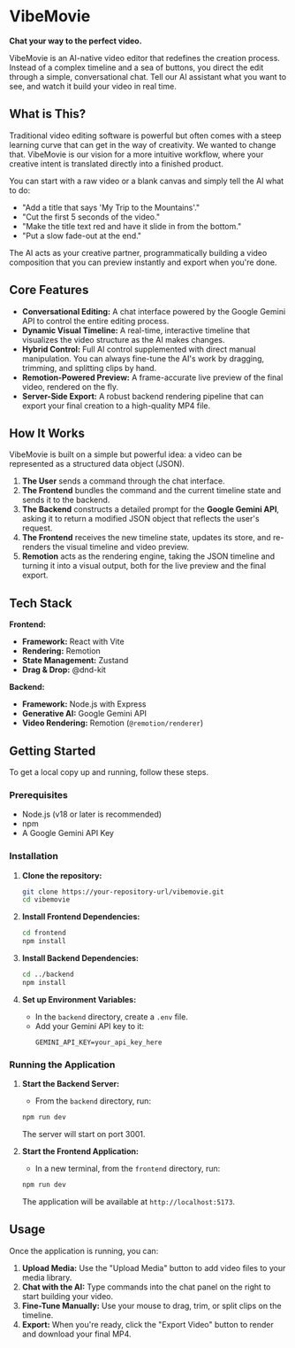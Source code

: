 # VibeMovie

**Chat your way to the perfect video.**

VibeMovie is an AI-native video editor that redefines the creation process. Instead of a complex timeline and a sea of buttons, you direct the edit through a simple, conversational chat. Tell our AI assistant what you want to see, and watch it build your video in real time.

## What is This?

Traditional video editing software is powerful but often comes with a steep learning curve that can get in the way of creativity. We wanted to change that. VibeMovie is our vision for a more intuitive workflow, where your creative intent is translated directly into a finished product.

You can start with a raw video or a blank canvas and simply tell the AI what to do:
*   "Add a title that says 'My Trip to the Mountains'."
*   "Cut the first 5 seconds of the video."
*   "Make the title text red and have it slide in from the bottom."
*   "Put a slow fade-out at the end."

The AI acts as your creative partner, programmatically building a video composition that you can preview instantly and export when you're done.

## Core Features

*   **Conversational Editing:** A chat interface powered by the Google Gemini API to control the entire editing process.
*   **Dynamic Visual Timeline:** A real-time, interactive timeline that visualizes the video structure as the AI makes changes.
*   **Hybrid Control:** Full AI control supplemented with direct manual manipulation. You can always fine-tune the AI's work by dragging, trimming, and splitting clips by hand.
*   **Remotion-Powered Preview:** A frame-accurate live preview of the final video, rendered on the fly.
*   **Server-Side Export:** A robust backend rendering pipeline that can export your final creation to a high-quality MP4 file.

## How It Works

VibeMovie is built on a simple but powerful idea: a video can be represented as a structured data object (JSON).

1.  **The User** sends a command through the chat interface.
2.  **The Frontend** bundles the command and the current timeline state and sends it to the backend.
3.  **The Backend** constructs a detailed prompt for the **Google Gemini API**, asking it to return a modified JSON object that reflects the user's request.
4.  **The Frontend** receives the new timeline state, updates its store, and re-renders the visual timeline and video preview.
5.  **Remotion** acts as the rendering engine, taking the JSON timeline and turning it into a visual output, both for the live preview and the final export.

## Tech Stack

**Frontend:**
*   **Framework:** React with Vite
*   **Rendering:** Remotion
*   **State Management:** Zustand
*   **Drag & Drop:** @dnd-kit

**Backend:**
*   **Framework:** Node.js with Express
*   **Generative AI:** Google Gemini API
*   **Video Rendering:** Remotion (`@remotion/renderer`)

## Getting Started

To get a local copy up and running, follow these steps.

### Prerequisites

*   Node.js (v18 or later is recommended)
*   npm
*   A Google Gemini API Key

### Installation

1.  **Clone the repository:**
    ```sh
    git clone https://your-repository-url/vibemovie.git
    cd vibemovie
    ```

2.  **Install Frontend Dependencies:**
    ```sh
    cd frontend
    npm install
    ```

3.  **Install Backend Dependencies:**
    ```sh
    cd ../backend
    npm install
    ```

4.  **Set up Environment Variables:**
    *   In the `backend` directory, create a `.env` file.
    *   Add your Gemini API key to it:
        ```env
        GEMINI_API_KEY=your_api_key_here
        ```

### Running the Application

1.  **Start the Backend Server:**
    *   From the `backend` directory, run:
    ```sh
    npm run dev
    ```
    The server will start on port 3001.

2.  **Start the Frontend Application:**
    *   In a new terminal, from the `frontend` directory, run:
    ```sh
    npm run dev
    ```
    The application will be available at `http://localhost:5173`.

## Usage

Once the application is running, you can:
1.  **Upload Media:** Use the "Upload Media" button to add video files to your media library.
2.  **Chat with the AI:** Type commands into the chat panel on the right to start building your video.
3.  **Fine-Tune Manually:** Use your mouse to drag, trim, or split clips on the timeline.
4.  **Export:** When you're ready, click the "Export Video" button to render and download your final MP4.

